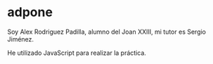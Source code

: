 # adpone

Soy Alex Rodriguez Padilla, alumno del Joan XXIII, mi tutor es Sergio Jiménez.

He utilizado JavaScript para realizar la práctica.